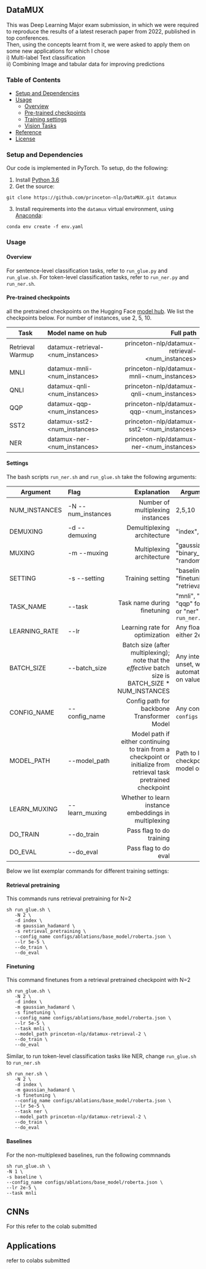 ## DataMUX ##

This was Deep Learning Major exam submission, in which we were required to reproduce the results of a latest reserach paper from 2022, published in top conferences.
<br>
Then, using the concepts learnt from it, we were asked to apply them on some new applications for which I chose 
<br>
i) Multi-label Text classification
<br>
ii) Combining Image and tabular data for improving predictions

### Table of Contents

   * [Setup and Dependencies](#setup-and-dependencies)
   * [Usage](#usage)
      * [Overview](#Overview)
      * [Pre-trained checkpoints](#pre-trained-checkpoints)
      * [Training settings](#settings)
      * [Vision Tasks](#vision)
   * [Reference](#reference)
   * [License](#license)

### Setup and Dependencies

Our code is implemented in PyTorch. To setup, do the following:

1. Install [Python 3.6](https://www.python.org/downloads/release/python-365/)
2. Get the source:
```
git clone https://github.com/princeton-nlp/DataMUX.git datamux
```
3. Install requirements into the `datamux` virtual environment, using [Anaconda](https://anaconda.org/anaconda/python):
```
conda env create -f env.yaml
```

### Usage

#### Overview
For sentence-level classification tasks, refer to `run_glue.py` and `run_glue.sh`. For token-level classification tasks, refer to `run_ner.py` and `run_ner.sh`.
#### Pre-trained checkpoints
all the pretrained checkpoints on the Hugging Face [model hub](https://huggingface.co/princeton-nlp). We list the checkpoints below. For number of instances, use 2, 5, 10.

| Task            | Model name on hub | Full path |
| ----------------|:-------------------|---------:
| Retrieval Warmup| datamux-retrieval-<num_instances> | princeton-nlp/datamux-retrieval-<num_instances>|
| MNLI            | datamux-mnli-<num_instances>      | princeton-nlp/datamux-mnli-<num_instances>|
| QNLI            | datamux-qnli-<num_instances>      | princeton-nlp/datamux-qnli-<num_instances>|
| QQP             | datamux-qqp-<num_instances>       | princeton-nlp/datamux-qqp-<num_instances>|
| SST2            | datamux-sst2-<num_instances>      | princeton-nlp/datamux-sst2-<num_instances>|
| NER             | datamux-ner-<num_instances>      | princeton-nlp/datamux-ner-<num_instances>|

#### Settings
The bash scripts `run_ner.sh` and `run_glue.sh` take the following arguments:


| Argument      | Flag | Explanation                  |Argument Choices |
| ------------- |:-----|-----------------------------:|-----------------|
| NUM_INSTANCES | -N --num_instances | Number of multiplexing instances | 2,5,10 |
| DEMUXING      | -d --demuxing      | Demultiplexing architecture| "index", "mlp" 
| MUXING        | -m --muxing        | Multiplexing architecture | "gaussian_hadamard", "binary_hadamard", "random_ortho"|
| SETTING       | -s --setting       | Training setting | "baseline", "finetuning", "retrieval_pretraining"|
| TASK_NAME     | --task             | Task name during finetuning | "mnli", "qnli", "sst2", "qqp" for `run_glue.py` or "ner" for `run_ner.py` 
| LEARNING_RATE | --lr               | Learning rate for optimization| Any float but we use either 2e-5 or 5e-5|
| BATCH_SIZE    | --batch_size       | Batch size (after multiplexing); note that the *effective* batch size is BATCH_SIZE * NUM_INSTANCES | Any integer. If left unset, will be set automatically based on value of N|
| CONFIG_NAME   | --config_name      | Config path for backbone Transformer Model| Any config file in `configs` directory
| MODEL_PATH    | --model_path       | Model path if either continuing to train from a checkpoint or initialize from retrieval task pretrained checkpoint| Path to local checkpoint or path to model on the [hub](https://huggingface.co/princeton-nlp)
| LEARN_MUXING  | --learn_muxing | Whether to learn instance embeddings in multiplexing| |
| DO_TRAIN      | --do_train | Pass flag to do training | |
| DO_EVAL       | --do_eval  | Pass flag to do eval | |

Below we list exemplar commands for different training settings:

#### Retrieval pretraining
This commands runs retrieval pretraining for N=2
```
sh run_glue.sh \
   -N 2 \
   -d index \
   -m gaussian_hadamard \
   -s retrieval_pretraining \
   --config_name configs/ablations/base_model/roberta.json \
   --lr 5e-5 \
   --do_train \
   --do_eval
```

#### Finetuning
This command finetunes from a retrieval pretrained checkpoint with N=2
```
sh run_glue.sh \
   -N 2 \
   -d index \
   -m gaussian_hadamard \
   -s finetuning \
   --config_name configs/ablations/base_model/roberta.json \
   --lr 5e-5 \
   --task mnli \
   --model_path princeton-nlp/datamux-retrieval-2 \
   --do_train \
   --do_eval
```

Similar, to run token-level classification tasks like NER, change `run_glue.sh` to `run_ner.sh`
```
sh run_ner.sh \
   -N 2 \
   -d index \
   -m gaussian_hadamard \
   -s finetuning \
   --config_name configs/ablations/base_model/roberta.json \
   --lr 5e-5 \
   --task ner \
   --model_path princeton-nlp/datamux-retrieval-2 \
   --do_train \
   --do_eval 
```

#### Baselines
For the non-multiplexed baselines, run the following commnands
```
sh run_glue.sh \
-N 1 \
-s baseline \
--config_name configs/ablations/base_model/roberta.json \
--lr 2e-5 \
--task mnli
```

## CNNs
For this refer to the colab submitted

## Applications 
refer to colabs submitted
